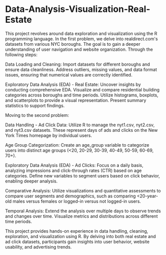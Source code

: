 # Data-Analysis-Visualization-Real-Estate

This project revolves around data exploration and visualization using the R programming language. In the first problem, we delve into realdirect.com's datasets from various NYC boroughs. The goal is to gain a deeper understanding of user navigation and website organization. Through the following steps:

Data Loading and Cleaning: Import datasets for different boroughs and ensure data cleanliness. Address outliers, missing values, and data format issues, ensuring that numerical values are correctly identified.

Exploratory Data Analysis (EDA) - Real Estate: Uncover insights by conducting comprehensive EDA. Visualize and compare residential building categories across boroughs and time periods. Utilize histograms, boxplots, and scatterplots to provide a visual representation. Present summary statistics to support findings.

Moving to the second problem:

Data Handling - Ad Click Data: Utilize R to manage the nyt1.csv, nyt2.csv, and nyt3.csv datasets. These represent days of ads and clicks on the New York Times homepage by individual users.

Age Group Categorization: Create an age_group variable to categorize users into distinct age groups (<20, 20-29, 30-39, 40-49, 50-59, 60-69, 70+).

Exploratory Data Analysis (EDA) - Ad Clicks: Focus on a daily basis, analyzing impressions and click-through rates (CTR) based on age categories. Define new variables to segment users based on click behavior, enabling deeper analysis.

Comparative Analysis: Utilize visualizations and quantitative assessments to compare user segments and demographics, such as comparing <20-year-old males versus females or logged-in versus not logged-in users.

Temporal Analysis: Extend the analysis over multiple days to observe trends and changes over time. Visualize metrics and distributions across different time periods.

This project provides hands-on experience in data handling, cleaning, exploration, and visualization using R. By delving into both real estate and ad click datasets, participants gain insights into user behavior, website usability, and advertising trends.
